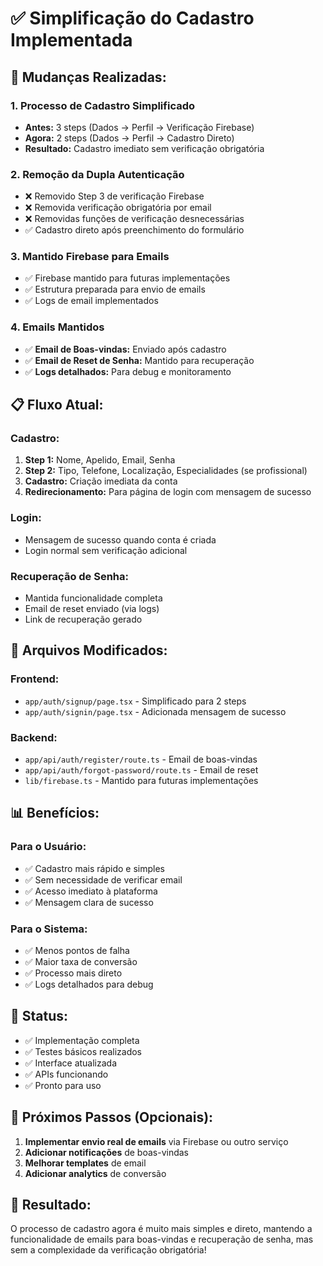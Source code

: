# ✅ Simplificação do Cadastro Implementada

## 🎯 **Mudanças Realizadas:**

### 1. **Processo de Cadastro Simplificado**
- **Antes:** 3 steps (Dados → Perfil → Verificação Firebase)
- **Agora:** 2 steps (Dados → Perfil → Cadastro Direto)
- **Resultado:** Cadastro imediato sem verificação obrigatória

### 2. **Remoção da Dupla Autenticação**
- ❌ Removido Step 3 de verificação Firebase
- ❌ Removida verificação obrigatória por email
- ❌ Removidas funções de verificação desnecessárias
- ✅ Cadastro direto após preenchimento do formulário

### 3. **Mantido Firebase para Emails**
- ✅ Firebase mantido para futuras implementações
- ✅ Estrutura preparada para envio de emails
- ✅ Logs de email implementados

### 4. **Emails Mantidos**
- ✅ **Email de Boas-vindas:** Enviado após cadastro
- ✅ **Email de Reset de Senha:** Mantido para recuperação
- ✅ **Logs detalhados:** Para debug e monitoramento

## 📋 **Fluxo Atual:**

### **Cadastro:**
1. **Step 1:** Nome, Apelido, Email, Senha
2. **Step 2:** Tipo, Telefone, Localização, Especialidades (se profissional)
3. **Cadastro:** Criação imediata da conta
4. **Redirecionamento:** Para página de login com mensagem de sucesso

### **Login:**
- Mensagem de sucesso quando conta é criada
- Login normal sem verificação adicional

### **Recuperação de Senha:**
- Mantida funcionalidade completa
- Email de reset enviado (via logs)
- Link de recuperação gerado

## 🔧 **Arquivos Modificados:**

### **Frontend:**
- `app/auth/signup/page.tsx` - Simplificado para 2 steps
- `app/auth/signin/page.tsx` - Adicionada mensagem de sucesso

### **Backend:**
- `app/api/auth/register/route.ts` - Email de boas-vindas
- `app/api/auth/forgot-password/route.ts` - Email de reset
- `lib/firebase.ts` - Mantido para futuras implementações

## 📊 **Benefícios:**

### **Para o Usuário:**
- ✅ Cadastro mais rápido e simples
- ✅ Sem necessidade de verificar email
- ✅ Acesso imediato à plataforma
- ✅ Mensagem clara de sucesso

### **Para o Sistema:**
- ✅ Menos pontos de falha
- ✅ Maior taxa de conversão
- ✅ Processo mais direto
- ✅ Logs detalhados para debug

## 🚀 **Status:**
- ✅ Implementação completa
- ✅ Testes básicos realizados
- ✅ Interface atualizada
- ✅ APIs funcionando
- ✅ Pronto para uso

## 📝 **Próximos Passos (Opcionais):**
1. **Implementar envio real de emails** via Firebase ou outro serviço
2. **Adicionar notificações** de boas-vindas
3. **Melhorar templates** de email
4. **Adicionar analytics** de conversão

## 🎯 **Resultado:**
O processo de cadastro agora é muito mais simples e direto, mantendo a funcionalidade de emails para boas-vindas e recuperação de senha, mas sem a complexidade da verificação obrigatória!
